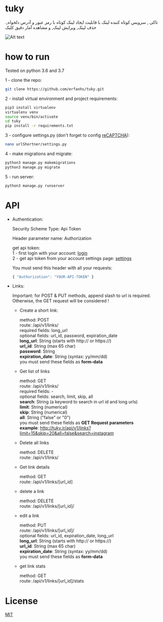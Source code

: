 # tuky
.تاکی , سرویس کوتاه کننده لینک با قابلیت ایجاد لینک کوتاه با رمز عبور و آدرس دلخواه, حذف لینک, ویرایش لینک, و مشاهده آمار دقیق کلیک

![Alt text](https://img.techpowerup.org/200621/view.png "Main Page")

# how to run

Tested on python 3.6 and 3.7

1 - clone the repo:
```bash
git clone https://github.com/erfanhs/tuky.git
```
2 - install virtual environment and project requirements:
```bash
pip3 install virtualenv
virtualenv venv
source venv/bin/activate
cd tuky
pip install -r requirements.txt
```
3 - configure settings.py (don't forget to config [reCAPTCHA](https://www.google.com/recaptcha/)):
```bash
nano urlShortner/settings.py
```
4 - make migrations and migrate:
```bash
python3 manage.py makemigrations
python3 manage.py migrate
```
5 - run server:
```bash
python3 manage.py runserver
```

# API

- Authentication:

    Security Scheme Type: Api Token
    
    Header parameter name: Authorization
    
    get api token:<br/>
    1 - first login with your account: [login](http://tuky.ir/registration)<br/>
    2 - get api token from your account settings page: [settings](http://tuky.ir/settings)<br/>
    
    You must send this header with all your requests:
    ```javascript
    { "Authorization": "YOUR-API-TOKEN" }
    ```
  
- Links:

  Important: for POST & PUT methods, append slash to url is required. Otherwise, the GET request will be considered !

  - Create a short link:
  
      method: POST<br/>
      route: /api/v1/links/<br/>
      required fields: long_url<br/>
      optional fields: url_id, password, expiration_date<br/>
      **long_url**: String (starts with http:// or https://)<br/>
      **url_id**: String (max 65 char)<br/>
      **password**: String<br/>
      **expiration_date**: String (syntax: yy/mm/dd)<br/>
      you must send these fields as **form-data**
      
   - Get list of links
   
      method: GET<br/>
      route: /api/v1/links/<br/>
      required fields: -<br/>
      optional fields: search, limit, skip, all<br/>
      **search**: String (a keyword to search in url id and long urls)<br/>
      **limit**: String (numerical)<br/>
      **skip**: String (numerical)<br/>
      **all**: String ("false" or "0")<br/>
      you must send these fields as **GET Request parameters**<br/>
      **example**: http://tuky.ir/api/v1/links?limit=15&skip=20&all=false&search=instagram
      
      
    - Delete all links
    
      method: DELETE<br/>
      route: /api/v1/links/
      
    - Get link details
    
      method: GET<br/>
      route: /api/v1/links/[url_id]

    - delete a link
      
      method: DELETE<br/>
      route: /api/v1/links/[url_id]/
    
    - edit a link
      
      method: PUT<br/>
      route: /api/v1/links/[url_id]/<br/>
      optional fields: url_id, expiration_date, long_url<br/>
      **long_url**: String (starts with http:// or https://)<br/>
      **url_id**: String (max 65 char)<br/>
      **expiration_date**: String (syntax: yy/mm/dd)<br/>
      you must send these fields as **form-data**
    
    - get link stats
      
      method: GET<br/>
      route: /api/v1/links/[url_id]/stats

# License

[MIT](https://github.com/erfanhs/tuky/blob/master/LICENSE)
